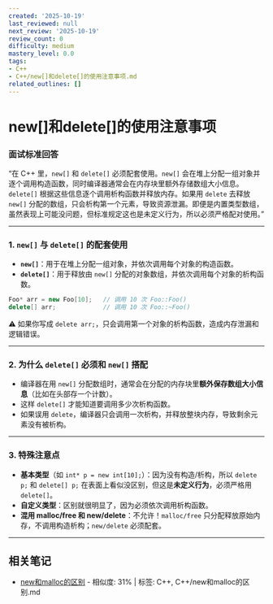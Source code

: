 ```yaml
---
created: '2025-10-19'
last_reviewed: null
next_review: '2025-10-19'
review_count: 0
difficulty: medium
mastery_level: 0.0
tags:
- C++
- C++/new[]和delete[]的使用注意事项.md
related_outlines: []
---
```

# new[]和delete[]的使用注意事项

### 面试标准回答

“在 C++ 里，`new[]` 和 `delete[]` 必须配套使用。`new[]` 会在堆上分配一组对象并逐个调用构造函数，同时编译器通常会在内存块里额外存储数组大小信息。`delete[]` 根据这些信息逐个调用析构函数并释放内存。如果用 `delete` 去释放 `new[]` 分配的数组，只会析构第一个元素，导致资源泄漏。即便是内置类型数组，虽然表现上可能没问题，但标准规定这也是未定义行为，所以必须严格配对使用。”

---

### 1. `new[]` 与 `delete[]` 的配套使用

* **`new[]`**：用于在堆上分配一组对象，并依次调用每个对象的构造函数。
* **`delete[]`**：用于释放由 `new[]` 分配的对象数组，并依次调用每个对象的析构函数。

```cpp
Foo* arr = new Foo[10];   // 调用 10 次 Foo::Foo()
delete[] arr;             // 调用 10 次 Foo::~Foo()
```

⚠️ 如果你写成 `delete arr;`，只会调用第一个对象的析构函数，造成内存泄漏和逻辑错误。

---

### 2. 为什么 `delete[]` 必须和 `new[]` 搭配

* 编译器在用 `new[]` 分配数组时，通常会在分配的内存块里**额外保存数组大小信息**（比如在头部存一个计数）。
* 这样 `delete[]` 才能知道要调用多少次析构函数。
* 如果误用 `delete`，编译器只会调用一次析构，并释放整块内存，导致剩余元素没有被析构。

---

### 3. 特殊注意点

* **基本类型**（如 `int* p = new int[10];`）：因为没有构造/析构，所以 `delete p;` 和 `delete[] p;` 在表面上看似没区别，但这是**未定义行为**，必须严格用 `delete[]`。
* **自定义类型**：区别就很明显了，因为必须依次调用析构函数。
* **混用 malloc/free 和 new/delete**：不允许！`malloc/free` 只分配释放原始内存，不调用构造析构；`new/delete` 必须配套。

---

## 相关笔记
<!-- 自动生成 -->

- [new和malloc的区别](notes/C++/new和malloc的区别.md) - 相似度: 31% | 标签: C++, C++/new和malloc的区别.md

